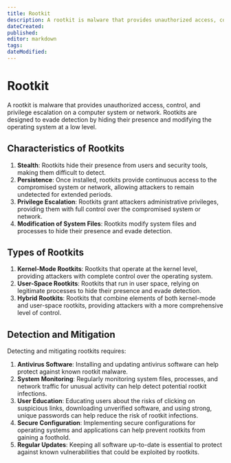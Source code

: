 ```yaml
---
title: Rootkit
description: A rootkit is malware that provides unauthorized access, control, and privilege escalation on a computer system or network. Rootkits are designed to evade detection by hiding their presence and modifying the operating system at a low level.
dateCreated: 
published: 
editor: markdown
tags: 
dateModified: 
---
```

# Rootkit

A rootkit is malware that provides unauthorized access, control, and privilege escalation on a computer system or network. Rootkits are designed to evade detection by hiding their presence and modifying the operating system at a low level.

## Characteristics of Rootkits

1. **Stealth**: Rootkits hide their presence from users and security tools, making them difficult to detect.
2. **Persistence**: Once installed, rootkits provide continuous access to the compromised system or network, allowing attackers to remain undetected for extended periods.
3. **Privilege Escalation**: Rootkits grant attackers administrative privileges, providing them with full control over the compromised system or network.
4. **Modification of System Files**: Rootkits modify system files and processes to hide their presence and evade detection.

## Types of Rootkits

1. **Kernel-Mode Rootkits**: Rootkits that operate at the kernel level, providing attackers with complete control over the operating system.
2. **User-Space Rootkits**: Rootkits that run in user space, relying on legitimate processes to hide their presence and evade detection.
3. **Hybrid Rootkits**: Rootkits that combine elements of both kernel-mode and user-space rootkits, providing attackers with a more comprehensive level of control.

## Detection and Mitigation

Detecting and mitigating rootkits requires:

1. **Antivirus Software**: Installing and updating antivirus software can help protect against known rootkit malware.
2. **System Monitoring**: Regularly monitoring system files, processes, and network traffic for unusual activity can help detect potential rootkit infections.
3. **User Education**: Educating users about the risks of clicking on suspicious links, downloading unverified software, and using strong, unique passwords can help reduce the risk of rootkit infections.
4. **Secure Configuration**: Implementing secure configurations for operating systems and applications can help prevent rootkits from gaining a foothold.
5. **Regular Updates**: Keeping all software up-to-date is essential to protect against known vulnerabilities that could be exploited by rootkits.